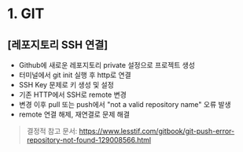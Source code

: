 # 1. GIT
## [레포지토리 SSH 연결]
- Github에 새로운 레포지토리 private 설정으로 프로젝트 생성
- 터미널에서 git init 실행 후 http로 연결
- SSH Key 문제로 키 생성 및 설정
- 기존 HTTP에서 SSH로 remote 변경
- 변경 이후 pull 또는 push에서 "not a valid repository name" 오류 발생
- remote 연결 해제, 재연결로 문제 해결
> 결정적 참고 문서: https://www.lesstif.com/gitbook/git-push-error-repository-not-found-129008566.html

